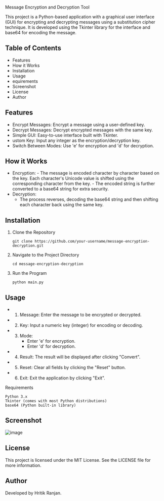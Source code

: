 Message Encryption and Decryption Tool

This project is a Python-based application with a graphical user interface (GUI) for encrypting and decrypting messages using a substitution cipher technique. It is developed using the Tkinter library for the interface and base64 for encoding the message.
## Table of Contents

- Features
- How it Works
- Installation
-  Usage
-  equirements
- Screenshot
- License
- Author

## Features

  - Encrypt Messages: Encrypt a message using a user-defined key.
  - Decrypt Messages: Decrypt encrypted messages with the same key.
  - Simple GUI: Easy-to-use interface built with Tkinter.
  - ustom Key: Input any integer as the encryption/decryption key.
  - Switch Between Modes: Use 'e' for encryption and 'd' for decryption.

## How it Works

 - Encryption:
        - The message is encoded character by character based on the key. Each character's Unicode value is shifted using the corresponding character from the key.
       -  The encoded string is further converted to a base64 string for extra security.
  -  Decryption:
       -  The process reverses, decoding the base64 string and then shifting each character back using the same key.
## Installation
1. Clone the Repository

       git clone https://github.com/your-username/message-encryption-decryption.git

2. Navigate to the Project Directory

       cd message-encryption-decryption

3. Run the Program

       python main.py

## Usage

  - 1. Message: Enter the message to be encrypted or decrypted.
  - 2. Key: Input a numeric key (integer) for encoding or decoding.
  - 3. Mode:
       - Enter 'e' for encryption.
       - Enter 'd' for decryption.
   - 4. Result: The result will be displayed after clicking "Convert".
   - 5. Reset: Clear all fields by clicking the "Reset" button.
   - 6. Exit: Exit the application by clicking "Exit".

Requirements

    Python 3.x
    Tkinter (comes with most Python distributions)
    base64 (Python built-in library)

## Screenshot

![image](https://github.com/user-attachments/assets/4d165f0a-b46f-4929-a1d2-d3e141125bdb)


## License

This project is licensed under the MIT License. See the LICENSE file for more information.
## Author

Developed by Hritik Ranjan.
